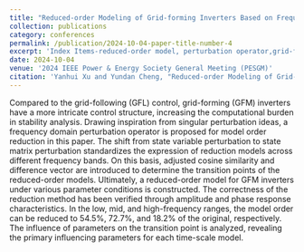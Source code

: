 ```yaml
---
title: "Reduced-order Modeling of Grid-forming Inverters Based on Frequency Domain Perturbation Operator"
collection: publications
category: conferences
permalink: /publication/2024-10-04-paper-title-number-4
excerpt: 'Index Items-reduced-order model, perturbation operator,grid-forming control, multi-time scale characteristics'
date: 2024-10-04
venue: '2024 IEEE Power & Energy Society General Meeting (PESGM)'
citation: 'Yanhui Xu and Yundan Cheng, "Reduced-order Modeling of Grid-forming Inverters Based on Frequency Domain Perturbation Operator," 2024 IEEE Power & Energy Society General Meeting (PESGM), Seattle, WA, USA, 2024, pp. 1-5.'
---
```


Compared to the grid-following (GFL) control, grid-forming (GFM) inverters have a more intricate control structure, increasing the computational burden in stability analysis. Drawing inspiration from singular perturbation ideas, a frequency domain perturbation operator is proposed for model order reduction in this paper. The shift from state variable perturbation to state matrix perturbation standardizes the expression of reduction models across different frequency bands. On this basis, adjusted cosine similarity and difference vector are introduced to determine the transition points of the reduced-order models. Ultimately, a reduced-order model for GFM inverters under various parameter conditions is constructed. The correctness of the reduction method has been verified through amplitude and phase response characteristics. In the low, mid, and high-frequency ranges, the model order can be reduced to 54.5%, 72.7%, and 18.2% of the original, respectively. The influence of parameters on the transition point is analyzed, revealing the primary influencing parameters for each time-scale model.
